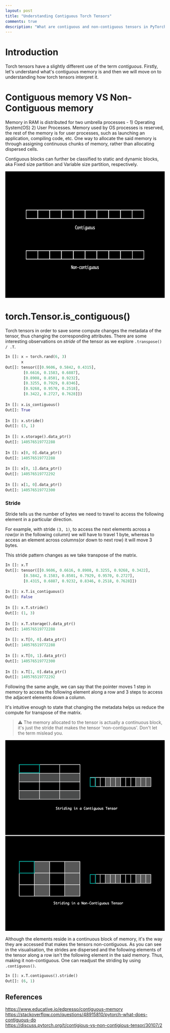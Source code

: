 ```yaml
---
layout: post
title: "Understanding Contiguous Torch Tensors"
comments: true
description: "What are contiguous and non-contiguous tensors in PyTorch and what separates them from identifying as contiguous memory blocks"
---
```

# Introduction
Torch tensors have a slightly different use of the term _contiguous_. Firstly, let's understand what's contiguous memory is and then we will move on to understanding how torch tensors interpret it.

# Contiguous memory VS Non-Contiguous memory
Memory in RAM is distributed for two umbrella processes - 1) Operating System(OS) 2) User Processes. Memory used by OS processes is reserved, the rest of the memory is for user processes, such as launching an application, compiling code, etc. One way to allocate the said memory is through assigning continuous chunks of memory, rather than allocating dispersed cells.

Contiguous blocks can further be classified to static and dynamic blocks, aka Fixed size partition and Variable size partition, respectively.

<center><img style = 'height:400px;' src = "https://raw.githubusercontent.com/0tist/0tist.github.io/master/assets/images/contiguous-vs-non_contiguous.gif"></center>

# torch.Tensor.is_contiguous()
Torch tensors in order to save some compute changes the metadata of the tensor, thus changing the corresponding attributes. There are some interesting observations on _stride_ of the tensor as we explore `.transpose() / .T`.

```python
In []: x = torch.rand(6, 3)
	   x
Out[]: tensor([[0.9606, 0.5842, 0.4315],
		[0.6616, 0.1583, 0.6887],
		[0.8908, 0.8501, 0.9232],
		[0.3255, 0.7929, 0.8346],
		[0.9268, 0.9570, 0.2518],
		[0.3422, 0.2727, 0.7628]])

In []: x.is_contiguous()
Out[]: True

In []: x.stride()
Out[]: (3, 1)

In []: x.storage().data_ptr()
Out[]: 140576519772288

In []: x[0, 0].data_ptr()
Out[]: 140576519772288

In []: x[0, 1].data_ptr()
Out[]: 140576519772292

In []: x[1, 0].data_ptr()
Out[]: 140576519772300
```

### Stride
Stride tells us the number of bytes we need to travel to access the following element in a particular direction.

For example, with stride `(3, 1)`, to access the next elements across a row(or in the following column) we will have to travel 1 byte, whereas to access an element across columns(or down to next row) it will move 3 bytes.

This stride pattern changes as we take transpose of the matrix.

```python
In []: x.T
Out[]: tensor([[0.9606, 0.6616, 0.8908, 0.3255, 0.9268, 0.3422],
		[0.5842, 0.1583, 0.8501, 0.7929, 0.9570, 0.2727],
		[0.4315, 0.6887, 0.9232, 0.8346, 0.2518, 0.7628]])

In []: x.T.is_contiguous()
Out[]: False

In []: x.T.stride()
Out[]: (1, 3)

In []: x.T.storage().data_ptr()
Out[]: 140576519772288

In []: x.T[0, 0].data_ptr()
Out[]: 140576519772288

In []: x.T[0, 1].data_ptr()
Out[]: 140576519772300

In []: x.T[1, 0].data_ptr()
Out[]: 140576519772292
```

Following the same angle, we can say that the pointer moves 1 step in memory to access the following element along a row and 3 steps to access the adjacent elements down a column.

It's intuitive enough to state that changing the metadata helps us reduce the compute for transpose of the matrix.

> ⚠️ The memory allocated to the tensor is actually a continuous block, it's just the stride that makes the tensor 'non-contiguous'. Don't let the term mislead you.

<center><img style = 'height:300px;' src = "https://raw.githubusercontent.com/0tist/0tist.github.io/master/assets/images/contiguous.gif"><img style = 'height:300px;' src = "https://raw.githubusercontent.com/0tist/0tist.github.io/master/assets/images/non-contiguous.gif"></center>

Although the elements reside in a continuous block of memory, it's the way they are accessed that makes the tensors non-contiguous. As you can see in the visualisation, the strides are dispersed and the following elements of the tensor along a row isn't the following element in the said memory. Thus, making it non-contiguous. One can readjust the striding by using `.contiguous()`.

```python
In []: x.T.contiguous().stride()
Out[]: (6, 1)
```

## References
https://www.educative.io/edpresso/contiguous-memory <br>
https://stackoverflow.com/questions/48915810/pytorch-what-does-contiguous-do <br>
https://discuss.pytorch.org/t/contigious-vs-non-contigious-tensor/30107/2 <br>

